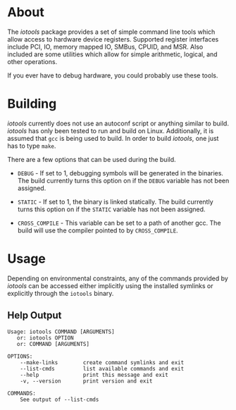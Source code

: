 # About

The *iotools* package provides a set of simple command line tools which allow
access to hardware device registers. Supported register interfaces include PCI,
IO, memory mapped IO, SMBus, CPUID, and MSR. Also included are some utilities
which allow for simple arithmetic, logical, and other operations.

If you ever have to debug hardware, you could probably use these tools.

# Building

*iotools* currently does not use an autoconf script or anything similar to build.
*iotools* has only been tested to run and build on Linux. Additionally, it is
assumed that `gcc` is being used to build. In order to build *iotools*, one just
has to type `make`.

There are a few options that can be used during the build.

* `DEBUG` - If set to 1, debugging symbols will be generated in the binaries. The
build currently turns this option on if the `DEBUG` variable has not been
assigned.

* `STATIC` - If set to 1, the binary is linked statically. The build currently
turns this option on if the `STATIC` variable has not been assigned.

* `CROSS_COMPILE` - This variable can be set to a path of another gcc. The build
will use the compiler pointed to by `CROSS_COMPILE`.

# Usage

Depending on environmental constraints, any of the commands provided by
*iotools* can be accessed either implicitly using the installed symlinks or
explicitly through the `iotools` binary.

## Help Output

```
Usage: iotools COMMAND [ARGUMENTS]
   or: iotools OPTION
   or: COMMAND [ARGUMENTS]

OPTIONS:
    --make-links        create command symlinks and exit
    --list-cmds         list available commands and exit
    --help              print this message and exit
    -v, --version       print version and exit

COMMANDS:
    See output of --list-cmds
```

